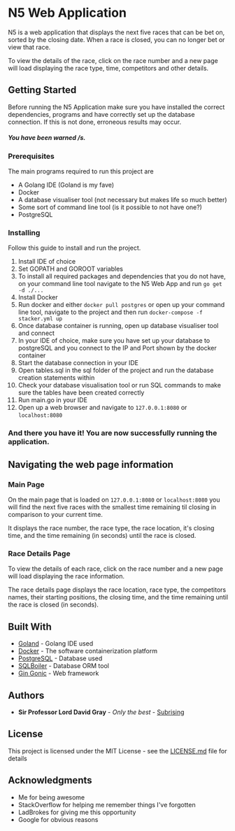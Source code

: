 # N5 Web Application

N5 is a web application that displays the next five races that can be bet on, sorted by the closing date.
When a race is closed, you can no longer bet or view that race.

To view the details of the race, click on the race number and a new page will load displaying the race type, time, competitors and other details.

## Getting Started

Before running the N5 Application make sure you have installed the correct dependencies, programs and have correctly set up the database connection. If this is not done, erroneous results may occur.

##### You have been warned /s.


### Prerequisites

The main programs required to run this project are

- A Golang IDE (Goland is my fave)
- Docker
- A database visualiser tool (not necessary but makes life so much better)
- Some sort of command line tool (is it possible to not have one?)
- PostgreSQL

### Installing

Follow this guide to install and run the project.

1. Install IDE of choice
2. Set GOPATH and GOROOT variables
3. To install all required packages and dependencies that you do not have, on your command line tool navigate to the N5 Web App and run ``` go get -d ./... ```
4. Install Docker
5. Run docker and either ``` docker pull postgres ``` or open up your command line tool, navigate to the project and then run ``` docker-compose -f stacker.yml up ```
6. Once database container is running, open up database visualiser tool and connect
7. In your IDE of choice, make sure you have set up your database to postgreSQL and you connect to the IP and Port shown by the docker container
8. Start the database connection in your IDE
9. Open tables.sql in the sql folder of the project and run the database creation statements within
10. Check your database visualisation tool or run SQL commands to make sure the tables have been created correctly
11. Run main.go in your IDE
12. Open up a web browser and navigate to ```127.0.0.1:8080``` or ```localhost:8080```

### And there you have it! You are now successfully running the application. 

## Navigating the web page information

### Main Page
On the main page that is loaded on ```127.0.0.1:8080``` or ```localhost:8080``` you will find the next five races with the smallest time remaining til closing in comparison to your current time. 

It displays the race number, the race type, the race location, it's closing time, and the time remaining (in seconds) until the race is closed.

### Race Details Page

To view the details of each race, click on the race number and a new page will load displaying the race information.

The race details page displays the race location, race type, the competitors names, their starting positions, the closing time, and the time remaining until the race is closed (in seconds).

## Built With

* [Goland](https://www.jetbrains.com/go/) - Golang IDE used
* [Docker](https://www.docker.com/) - The software containerization platform
* [PostgreSQL](https://www.postgresql.org/) - Database used
* [SQLBoiler](https://github.com/volatiletech/sqlboiler) - Database ORM tool
* [Gin Gonic](https://github.com/gin-gonic/gin) - Web framework

## Authors

* **Sir Professor Lord David Gray** - *Only the best* - [Subrising](https://github.com/subrising)

## License

This project is licensed under the MIT License - see the [LICENSE.md](LICENSE.md) file for details

## Acknowledgments

* Me for being awesome
* StackOverflow for helping me remember things I've forgotten
* LadBrokes for giving me this opportunity
* Google for obvious reasons
